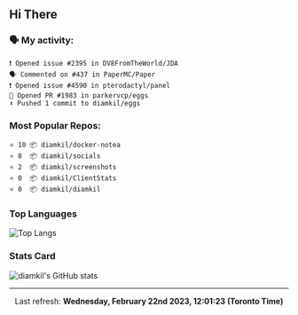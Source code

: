 ## Hi There

### 🗣 My activity:

```
❗️ Opened issue #2395 in DV8FromTheWorld/JDA
🗣 Commented on #437 in PaperMC/Paper
❗️ Opened issue #4590 in pterodactyl/panel
💪 Opened PR #1983 in parkervcp/eggs
⬆️ Pushed 1 commit to diamkil/eggs
```

### Most Popular Repos:

```
⭐️ 10 📦 diamkil/docker-notea
⭐️ 8  📦 diamkil/socials
⭐️ 2  📦 diamkil/screenshots
⭐️ 0  📦 diamkil/ClientStats
⭐️ 0  📦 diamkil/diamkil
```

### Top Languages

![Top Langs](https://github-readme-stats.vercel.app/api/top-langs/?username=diamkil&layout=compact&langs_count=10)

### Stats Card

![diamkil's GitHub stats](https://github-readme-stats.vercel.app/api?username=diamkil&count_private=true&show_icons=true)

---

<p align="center">
  Last refresh: 
  <b>Wednesday, February 22nd 2023, 12:01:23 (Toronto Time)</b>
</p>
